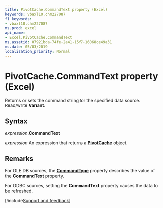 ```yaml
---
title: PivotCache.CommandText property (Excel)
keywords: vbaxl10.chm227087
f1_keywords:
- vbaxl10.chm227087
ms.prod: excel
api_name:
- Excel.PivotCache.CommandText
ms.assetid: 07921bda-74fe-2a41-15f7-16068ce49a31
ms.date: 05/03/2019
localization_priority: Normal
---
```



# PivotCache.CommandText property (Excel)

Returns or sets the command string for the specified data source. Read/write **Variant**.


## Syntax

_expression_.**CommandText**

_expression_ An expression that returns a **[PivotCache](Excel.PivotCache.md)** object.


## Remarks

For OLE DB sources, the **[CommandType](Excel.PivotCache.CommandType.md)** property describes the value of the **CommandText** property.

For ODBC sources, setting the **CommandText** property causes the data to be refreshed.




[!include[Support and feedback](~/includes/feedback-boilerplate.md)]